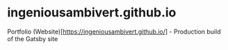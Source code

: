 # ingeniousambivert.github.io
Portfolio (Website)[https://ingeniousambivert.github.io/] - Production build of the Gatsby site
